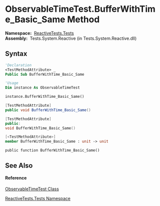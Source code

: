 # ObservableTimeTest.BufferWithTime\_Basic\_Same Method

**Namespace:**  [ReactiveTests.Tests](ReactiveTests.Tests\ReactiveTests.Tests.md)  
**Assembly:**  Tests.System.Reactive (in Tests.System.Reactive.dll)

## Syntax

```vb
'Declaration
<TestMethodAttribute> _
Public Sub BufferWithTime_Basic_Same
```

```vb
'Usage
Dim instance As ObservableTimeTest

instance.BufferWithTime_Basic_Same()
```

```csharp
[TestMethodAttribute]
public void BufferWithTime_Basic_Same()
```

```c++
[TestMethodAttribute]
public:
void BufferWithTime_Basic_Same()
```

```fsharp
[<TestMethodAttribute>]
member BufferWithTime_Basic_Same : unit -> unit 
```

```jscript
public function BufferWithTime_Basic_Same()
```

## See Also

#### Reference

[ObservableTimeTest Class](ObservableTimeTest\ObservableTimeTest.md)

[ReactiveTests.Tests Namespace](ReactiveTests.Tests\ReactiveTests.Tests.md)




